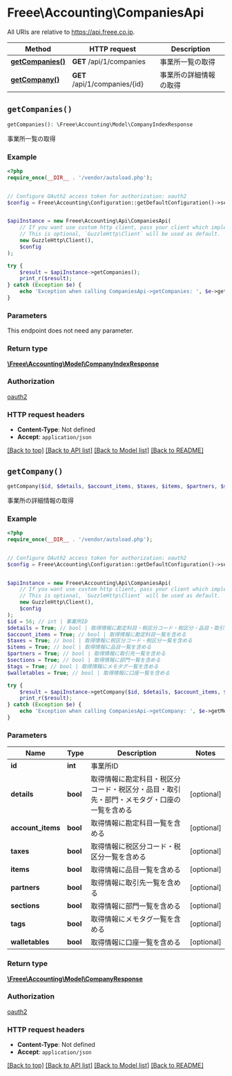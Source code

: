# Freee\Accounting\CompaniesApi

All URIs are relative to https://api.freee.co.jp.

Method | HTTP request | Description
------------- | ------------- | -------------
[**getCompanies()**](CompaniesApi.md#getCompanies) | **GET** /api/1/companies | 事業所一覧の取得
[**getCompany()**](CompaniesApi.md#getCompany) | **GET** /api/1/companies/{id} | 事業所の詳細情報の取得


## `getCompanies()`

```php
getCompanies(): \Freee\Accounting\Model\CompanyIndexResponse
```

事業所一覧の取得

### Example

```php
<?php
require_once(__DIR__ . '/vendor/autoload.php');


// Configure OAuth2 access token for authorization: oauth2
$config = Freee\Accounting\Configuration::getDefaultConfiguration()->setAccessToken('YOUR_ACCESS_TOKEN');


$apiInstance = new Freee\Accounting\Api\CompaniesApi(
    // If you want use custom http client, pass your client which implements `GuzzleHttp\ClientInterface`.
    // This is optional, `GuzzleHttp\Client` will be used as default.
    new GuzzleHttp\Client(),
    $config
);

try {
    $result = $apiInstance->getCompanies();
    print_r($result);
} catch (Exception $e) {
    echo 'Exception when calling CompaniesApi->getCompanies: ', $e->getMessage(), PHP_EOL;
}
```

### Parameters

This endpoint does not need any parameter.

### Return type

[**\Freee\Accounting\Model\CompanyIndexResponse**](../Model/CompanyIndexResponse.md)

### Authorization

[oauth2](../../README.md#oauth2)

### HTTP request headers

- **Content-Type**: Not defined
- **Accept**: `application/json`

[[Back to top]](#) [[Back to API list]](../../README.md#endpoints)
[[Back to Model list]](../../README.md#models)
[[Back to README]](../../README.md)

## `getCompany()`

```php
getCompany($id, $details, $account_items, $taxes, $items, $partners, $sections, $tags, $walletables): \Freee\Accounting\Model\CompanyResponse
```

事業所の詳細情報の取得

### Example

```php
<?php
require_once(__DIR__ . '/vendor/autoload.php');


// Configure OAuth2 access token for authorization: oauth2
$config = Freee\Accounting\Configuration::getDefaultConfiguration()->setAccessToken('YOUR_ACCESS_TOKEN');


$apiInstance = new Freee\Accounting\Api\CompaniesApi(
    // If you want use custom http client, pass your client which implements `GuzzleHttp\ClientInterface`.
    // This is optional, `GuzzleHttp\Client` will be used as default.
    new GuzzleHttp\Client(),
    $config
);
$id = 56; // int | 事業所ID
$details = True; // bool | 取得情報に勘定科目・税区分コード・税区分・品目・取引先・部門・メモタグ・口座の一覧を含める
$account_items = True; // bool | 取得情報に勘定科目一覧を含める
$taxes = True; // bool | 取得情報に税区分コード・税区分一覧を含める
$items = True; // bool | 取得情報に品目一覧を含める
$partners = True; // bool | 取得情報に取引先一覧を含める
$sections = True; // bool | 取得情報に部門一覧を含める
$tags = True; // bool | 取得情報にメモタグ一覧を含める
$walletables = True; // bool | 取得情報に口座一覧を含める

try {
    $result = $apiInstance->getCompany($id, $details, $account_items, $taxes, $items, $partners, $sections, $tags, $walletables);
    print_r($result);
} catch (Exception $e) {
    echo 'Exception when calling CompaniesApi->getCompany: ', $e->getMessage(), PHP_EOL;
}
```

### Parameters

Name | Type | Description  | Notes
------------- | ------------- | ------------- | -------------
 **id** | **int**| 事業所ID |
 **details** | **bool**| 取得情報に勘定科目・税区分コード・税区分・品目・取引先・部門・メモタグ・口座の一覧を含める | [optional]
 **account_items** | **bool**| 取得情報に勘定科目一覧を含める | [optional]
 **taxes** | **bool**| 取得情報に税区分コード・税区分一覧を含める | [optional]
 **items** | **bool**| 取得情報に品目一覧を含める | [optional]
 **partners** | **bool**| 取得情報に取引先一覧を含める | [optional]
 **sections** | **bool**| 取得情報に部門一覧を含める | [optional]
 **tags** | **bool**| 取得情報にメモタグ一覧を含める | [optional]
 **walletables** | **bool**| 取得情報に口座一覧を含める | [optional]

### Return type

[**\Freee\Accounting\Model\CompanyResponse**](../Model/CompanyResponse.md)

### Authorization

[oauth2](../../README.md#oauth2)

### HTTP request headers

- **Content-Type**: Not defined
- **Accept**: `application/json`

[[Back to top]](#) [[Back to API list]](../../README.md#endpoints)
[[Back to Model list]](../../README.md#models)
[[Back to README]](../../README.md)
